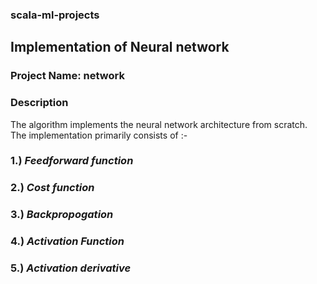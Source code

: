 ### scala-ml-projects

## Implementation of Neural network
### Project Name: network

### Description 
The algorithm implements the neural network architecture from scratch. The implementation primarily consists of :-
### 1.) *Feedforward function*  
### 2.) *Cost function*
### 3.) *Backpropogation* 
### 4.) *Activation Function*
### 5.) *Activation derivative*


